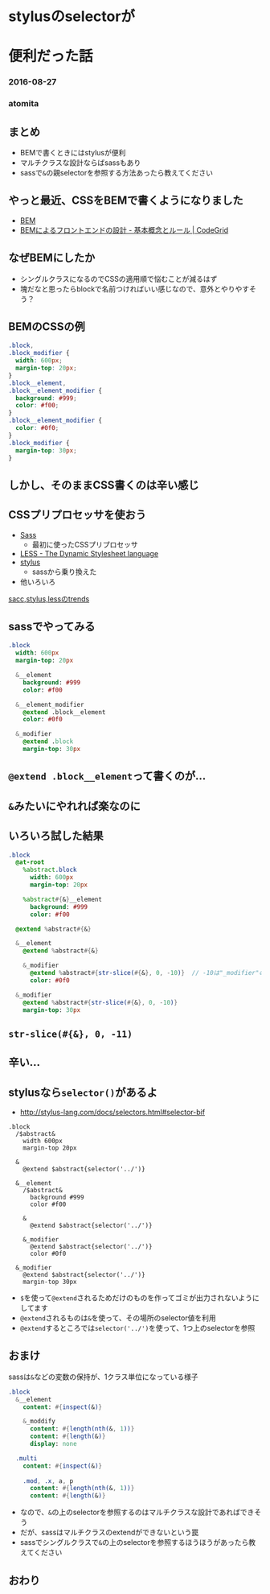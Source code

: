 # stylusのselectorが  
# 便利だった話

### 2016-08-27

### atomita



## まとめ



- BEMで書くときにはstylusが便利
- マルチクラスな設計ならばsassもあり
- sassで`&`の親selectorを参照する方法あったら教えてください



## やっと最近、CSSをBEMで書くようになりました

- [BEM](https://en.bem.info/)
- [BEMによるフロントエンドの設計 - 基本概念とルール | CodeGrid](https://app.codegrid.net/entry/bem-basic-1)



## なぜBEMにしたか



- シングルクラスになるのでCSSの適用順で悩むことが減るはず
- 塊だなと思ったらblockで名前つければいい感じなので、意外とやりやすそう？



## BEMのCSSの例

```css
.block,
.block_modifier {
  width: 600px;
  margin-top: 20px;
}
.block__element,
.block__element_modifier {
  background: #999;
  color: #f00;
}
.block__element_modifier {
  color: #0f0;
}
.block_modifier {
  margin-top: 30px;
}
```



## しかし、そのままCSS書くのは辛い感じ



## CSSプリプロセッサを使おう

- [Sass](http://sass-lang.com/)
  - 最初に使ったCSSプリプロセッサ
- [LESS - The Dynamic Stylesheet language](http://less-ja.studiomohawk.com/)
- [stylus](http://stylus-lang.com/)
  - sassから乗り換えた
- 他いろいろ

[sacc,stylus,lessのtrends](https://www.google.co.jp/trends/explore?date=all&q=sass%20css,stylus%20css,less%20css)



## sassでやってみる

```sass
.block
  width: 600px
  margin-top: 20px

  &__element 
    background: #999
    color: #f00

  &__element_modifier 
    @extend .block__element
    color: #0f0

  &_modifier 
    @extend .block
    margin-top: 30px
```



## `@extend .block__element`って書くのが...

## `&`みたいにやれれば楽なのに



## いろいろ試した結果



```sass
.block
  @at-root
    %abstract.block
      width: 600px
      margin-top: 20px

    %abstract#{&}__element
      background: #999
      color: #f00

  @extend %abstract#{&}

  &__element
    @extend %abstract#{&}

    &_modifier
      @extend %abstract#{str-slice(#{&}, 0, -10)}  // -10は"_modifier"の文字数 * -1 - 1
      color: #0f0

  &_modifier
    @extend %abstract#{str-slice(#{&}, 0, -10)}
    margin-top: 30px
```



## `str-slice(#{&}, 0, -11)`

## 辛い...



## stylusなら`selector()`があるよ

- http://stylus-lang.com/docs/selectors.html#selector-bif



```stylus
.block
  /$abstract&
    width 600px
    margin-top 20px

  &
    @extend $abstract{selector('../')}

  &__element
    /$abstract&
      background #999
      color #f00

    &
      @extend $abstract{selector('../')}

    &_modifier
      @extend $abstract{selector('../')}
      color #0f0

  &_modifier
    @extend $abstract{selector('../')}
    margin-top 30px
```



- `$`を使って`@extend`されるためだけのものを作ってゴミが出力されないようにしてます
- `@extend`されるものは`&`を使って、その場所のselector値を利用
- `@extend`するところでは`selector('../')`を使って、1つ上のselectorを参照



## おまけ



sassは`&`などの変数の保持が、1クラス単位になっている様子

```sass
.block
  &__element
    content: #{inspect(&)}

    &_moddify
      content: #{length(nth(&, 1))}
      content: #{length(&)}
      display: none

  .multi
    content: #{inspect(&)}
    
    .mod, .x, a, p
      content: #{length(nth(&, 1))}
      content: #{length(&)}
```



- なので、`&`の上のselectorを参照するのはマルチクラスな設計であればできそう  
- だが、sassはマルチクラスのextendができないという罠
- sassでシングルクラスで`&`の上のselectorを参照するほうほうがあったら教えてください



## おわり
